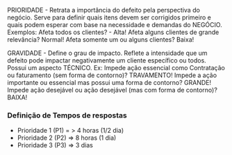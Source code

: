 PRIORIDADE - Retrata a importância do defeito pela perspectiva do negócio. Serve para definir quais itens devem ser corrigidos primeiro e quais podem esperar com base na necessidade e demandas do NEGÓCIO.
Exemplos: 
Afeta todos os clientes?  - Alta!
Afeta alguns clientes de grande relevância? Normal!
Afeta somente um ou alguns clientes? Baixa!


GRAVIDADE - Define o grau de impacto. Reflete a intensidade que um defeito pode impactar negativamente um cliente específico ou todos. Possui um aspecto TÉCNICO. 
Ex: Impede ação essencial como Contratação ou faturamento (sem forma de contorno)? TRAVAMENTO!  Impede a ação importante ou essencial mas possui uma forma de contorno? GRANDE! Impede ação desejável ou ação desejável (mas com forma de contorno)? BAIXA!  


### Definição de Tempos de respostas
- Prioridade 1  (P1) = > 4 horas (1/2 dia)
- Prioridade 2 (P2) => 8 horas (1 dia)
- Prioridade 3 (P3) => 3 dias
